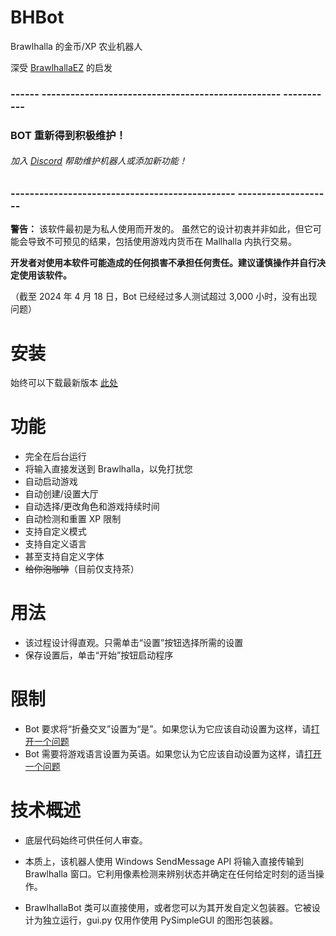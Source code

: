# BHBot 

Brawlhalla 的金币/XP 农业机器人

深受 [BrawlhallaEZ](https://github.com/jamunano/BrawlhallaEZ) 的启发

### ------ -------------------------------------------------- ----------- 

### BOT 重新得到积极维护！
###### 加入 [Discord](https://discord.gg/2HDmuqqq9p "Discord") 帮助维护机器人或添加新功能！

### ----------------------------------------------- -------------------- 

**警告：** 该软件最初是为私人使用而开发的。
虽然它的设计初衷并非如此，但它可能会导致不可预见的结果，包括使用游戏内货币在 Mallhalla 内执行交易。

**开发者对使用本软件可能造成的任何损害不承担任何责任。建议谨慎操作并自行决定使用该软件。** 

（截至 2024 年 4 月 18 日，Bot 已经经过多人测试超过 3,000 小时，没有出现问题）

# 安装
始终可以下载最新版本 [此处](https://github.com/Nick2bad4u/BHBot/releases) 

# 功能

- 完全在后台运行
- 将输入直接发送到 Brawlhalla，以免打扰您
- 自动启动游戏
- 自动创建/设置大厅
- 自动选择/更改角色和游戏持续时间
- 自动检测和重置 XP 限制
- 支持自定义模式
- 支持自定义语言
- 甚至支持自定义字体
- ~~给你泡咖啡~~（目前仅支持茶）

# 用法
- 该过程设计得直观。只需单击“设置”按钮选择所需的设置
- 保存设置后，单击“开始”按钮启动程序

# 限制
- Bot 要求将“折叠交叉”设置为“是”。如果您认为它应该自动设置为这样，请[打开一个问题](https://github.com/nick2bad4u/bhbot/issues) 
- Bot 需要将游戏语言设置为英语。如果您认为它应该自动设置为这样，请[打开一个问题](https://github.com/nick2bad4u/bhbot/issues) 

# 技术概述
- 底层代码始终可供任何人审查。
- 本质上，该机器人使用 Windows SendMessage API 将输入直接传输到 Brawlhalla 窗口。它利用像素检测来辨别状态并确定在任何给定时刻的适当操作。

- BrawlhallaBot 类可以直接使用，或者您可以为其开发自定义包装器。它被设计为独立运行，gui.py 仅用作使用 PySimpleGUI 的图形包装器。
